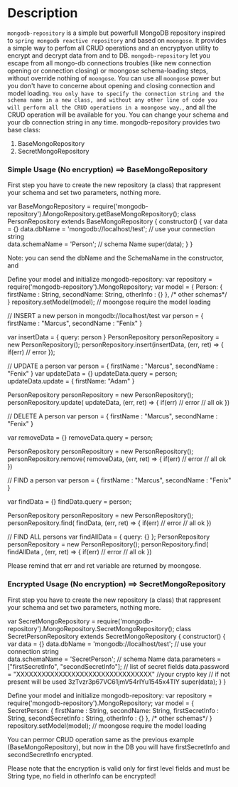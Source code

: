 # Description

`mongodb-repository` is a simple but powerfull MongoDB repository inspired to `spring mongodb reactive repository` and based on `moongose`. 
It provides a simple way to perfom all CRUD operations and an encryptyon utility to encrypt and decrypt data from and to DB. `mongodb-repository` let you escape from all mongo-db connections troubles (like new connection opening 
or connection closing) or moongose schema-loading steps, without override nothing of `moongose`. You can use all `moongose` power but you don't have to concerne about opening and closing connection and model loading.
`You only have to specify the connection string and the schema name in a new class, and without any other line of code you will perform all the CRUD operations in a moongose way.`, and all the CRUD operation will be available 
for you.
You can change your schema and your db connection string in any time.
mongodb-repository provides two base class:
1) BaseMongoRepository
2) SecretMongoRepository

### Simple Usage (No encryption) ==> BaseMongoRepository
First step you have to create the new repository (a class) that rappresent your schema and set two parameters, nothing more.

var BaseMongoRepository = require('mongodb-repository').MongoRepository.getBaseMongoRepository();
class PersonRepository extends BaseMongoRepository {
    constructor() {
        var data = {}
        data.dbName = 'mongodb://localhost/test'; // use your connection string		
        data.schemaName = 'Person'; // schema Name
        super(data);
    }
}

Note: you can send the dbName and the SchemaName in the constructor, and 

Define your model and initialize mongodb-repository:
var repository = require('mongodb-repository').MongoRepository;
var model = {
	Person: {
		firstName : String,
		secondName: String,
		otherInfo : {}
	},
	/* other schemas*/
}
repository.setModel(model); // moongose require the model loading



// INSERT a new person in mongodb://localhost/test
var person = {
	firstName : "Marcus",
	secondName : "Fenix"
}

var insertData = {
	query: person
}
PersonRepository personRepository = new PersonRepository();
personRepository.insert(insertData, (err, ret) => {
	if(err)
		// error
});


// UPDATE a person
var person = {
	firstName : "Marcus",
	secondName : "Fenix"
}
var updateData = {}
updateData.query = person;
updateData.update = {
	firstName: "Adam"
}

PersonRepository personRepository = new PersonRepository();
personRepository.update( updateData, (err, ret) => {
	if(err)
		// error
	// all ok 
})

// DELETE A person
var person = {
	firstName : "Marcus",
	secondName : "Fenix"
}

var removeData = {}
removeData.query = person;

PersonRepository personRepository = new PersonRepository();
personRepository.remove( removeData, (err, ret) => {
	if(err)
		// error
	// all ok 
})

// FIND a person
var person = {
	firstName : "Marcus",
	secondName : "Fenix"
}

var findData = {}
findData.query = person;

PersonRepository personRepository = new PersonRepository();
personRepository.find( findData, (err, ret) => {
	if(err)
		// error
	// all ok 
})


// FIND ALL persons
var findAllData = { query: {} };
PersonRepository personRepository = new PersonRepository();
personRepository.find( findAllData , (err, ret) => {
	if(err)
		// error
	// all ok 
})


Please remind that err and ret variable are returned by moongose.

### Encrypted Usage (No encryption) ==> SecretMongoRepository

First step you have to create the new repository (a class) that rappresent your schema and set two parameters, nothing more.

var SecretMongoRepository = require('mongodb-repository').MongoRepository.SecretMongoRepository();
class SecretPersonRepository extends SecretMongoRepository {
    constructor() {
        var data = {}
        data.dbName = 'mongodb://localhost/test'; // use your connection string		
        data.schemaName = 'SecretPerson'; // schema Name
		data.parameters = ["firstSecretInfo", "secondSecretInfo"]; // list of secret fields
        data.password = "XXXXXXXXXXXXXXXXXXXXXXXXXXXXXXXX" //your crypto key // if not present will be used 3zTvzr3p67VC61jmV54rIYu1545x4TlY
        super(data);
    }
}

Define your model and initialize mongodb-repository:
var repository = require('mongodb-repository').MongoRepository;
var model = {
	SecretPerson: {
		firstName : String,
		secondName: String,
		firstSecretInfo : String,
		secondSecretInfo : String,
		otherInfo : {}
	},
	/* other schemas*/
}
repository.setModel(model); // moongose require the model loading

You can permor CRUD operation same as the previous example (BaseMongoRepository), but now in the DB you will have firstSecretInfo and secondSecretInfo encrypted.

Please note that the encryption is valid only for first level fields and must be String type, no field in otherInfo can be encrypted!